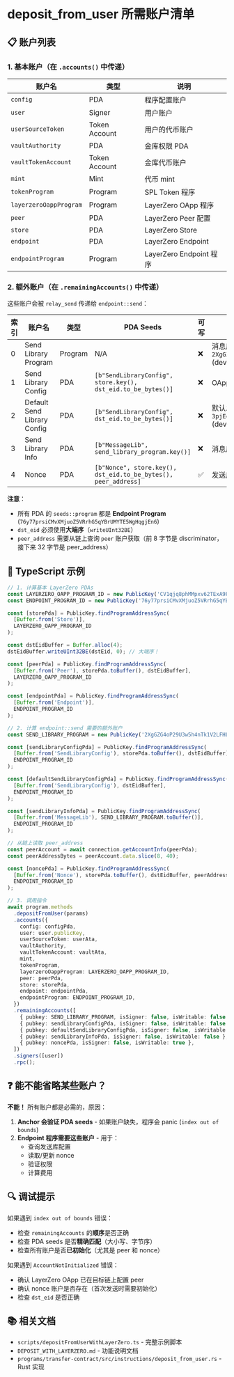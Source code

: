 # deposit_from_user 所需账户清单

## 📋 账户列表

### 1. 基本账户（在 `.accounts()` 中传递）

| 账户名 | 类型 | 说明 |
|--------|------|------|
| `config` | PDA | 程序配置账户 |
| `user` | Signer | 用户账户 |
| `userSourceToken` | Token Account | 用户的代币账户 |
| `vaultAuthority` | PDA | 金库权限 PDA |
| `vaultTokenAccount` | Token Account | 金库代币账户 |
| `mint` | Mint | 代币 mint |
| `tokenProgram` | Program | SPL Token 程序 |
| `layerzeroOappProgram` | Program | LayerZero OApp 程序 |
| `peer` | PDA | LayerZero Peer 配置 |
| `store` | PDA | LayerZero Store |
| `endpoint` | PDA | LayerZero Endpoint |
| `endpointProgram` | Program | LayerZero Endpoint 程序 |

### 2. 额外账户（在 `.remainingAccounts()` 中传递）

这些账户会被 `relay_send` 传递给 `endpoint::send`：

| 索引 | 账户名 | 类型 | PDA Seeds | 可写 | 说明 |
|------|--------|------|-----------|------|------|
| 0 | Send Library Program | Program | N/A | ❌ | 消息库程序<br>`2XgGZG4oP29U3w5h4nTk1V2LFHL23zKDPJjs3psGzLKQ` (devnet) |
| 1 | Send Library Config | PDA | `[b"SendLibraryConfig", store.key(), dst_eid.to_be_bytes()]` | ❌ | OApp 的发送库配置 |
| 2 | Default Send Library Config | PDA | `[b"SendLibraryConfig", dst_eid.to_be_bytes()]` | ❌ | 默认发送库配置<br>`3pjEgRJGvng2roQF4F59gHD27QRjmdZb4SfBD4NorzoL` (devnet, dst_eid=40245) |
| 3 | Send Library Info | PDA | `[b"MessageLib", send_library_program.key()]` | ❌ | 消息库元信息 |
| 4 | Nonce | PDA | `[b"Nonce", store.key(), dst_eid.to_be_bytes(), peer_address]` | ✅ | 发送序号（会递增） |

**注意**：
- 所有 PDA 的 `seeds::program` 都是 **Endpoint Program** (`76y77prsiCMvXMjuoZ5VRrhG5qYBrUMYTE5WgHqgjEn6`)
- `dst_eid` 必须使用**大端序**（`writeUInt32BE`）
- `peer_address` 需要从链上查询 `peer` 账户获取（前 8 字节是 discriminator，接下来 32 字节是 peer_address）

## 🚀 TypeScript 示例

```typescript
// 1. 计算基本 LayerZero PDAs
const LAYERZERO_OAPP_PROGRAM_ID = new PublicKey('CV1qjq8phMMpxv62TExA9PpvTyZx58TNCqkFB2QQgJXH');
const ENDPOINT_PROGRAM_ID = new PublicKey('76y77prsiCMvXMjuoZ5VRrhG5qYBrUMYTE5WgHqgjEn6');

const [storePda] = PublicKey.findProgramAddressSync(
  [Buffer.from('Store')],
  LAYERZERO_OAPP_PROGRAM_ID
);

const dstEidBuffer = Buffer.alloc(4);
dstEidBuffer.writeUInt32BE(dstEid, 0); // 大端序！

const [peerPda] = PublicKey.findProgramAddressSync(
  [Buffer.from('Peer'), storePda.toBuffer(), dstEidBuffer],
  LAYERZERO_OAPP_PROGRAM_ID
);

const [endpointPda] = PublicKey.findProgramAddressSync(
  [Buffer.from('Endpoint')],
  ENDPOINT_PROGRAM_ID
);

// 2. 计算 endpoint::send 需要的额外账户
const SEND_LIBRARY_PROGRAM = new PublicKey('2XgGZG4oP29U3w5h4nTk1V2LFHL23zKDPJjs3psGzLKQ');

const [sendLibraryConfigPda] = PublicKey.findProgramAddressSync(
  [Buffer.from('SendLibraryConfig'), storePda.toBuffer(), dstEidBuffer],
  ENDPOINT_PROGRAM_ID
);

const [defaultSendLibraryConfigPda] = PublicKey.findProgramAddressSync(
  [Buffer.from('SendLibraryConfig'), dstEidBuffer],
  ENDPOINT_PROGRAM_ID
);

const [sendLibraryInfoPda] = PublicKey.findProgramAddressSync(
  [Buffer.from('MessageLib'), SEND_LIBRARY_PROGRAM.toBuffer()],
  ENDPOINT_PROGRAM_ID
);

// 从链上读取 peer_address
const peerAccount = await connection.getAccountInfo(peerPda);
const peerAddressBytes = peerAccount.data.slice(8, 40);

const [noncePda] = PublicKey.findProgramAddressSync(
  [Buffer.from('Nonce'), storePda.toBuffer(), dstEidBuffer, peerAddressBytes],
  ENDPOINT_PROGRAM_ID
);

// 3. 调用指令
await program.methods
  .depositFromUser(params)
  .accounts({
    config: configPda,
    user: user.publicKey,
    userSourceToken: userAta,
    vaultAuthority,
    vaultTokenAccount: vaultAta,
    mint,
    tokenProgram,
    layerzeroOappProgram: LAYERZERO_OAPP_PROGRAM_ID,
    peer: peerPda,
    store: storePda,
    endpoint: endpointPda,
    endpointProgram: ENDPOINT_PROGRAM_ID,
  })
  .remainingAccounts([
    { pubkey: SEND_LIBRARY_PROGRAM, isSigner: false, isWritable: false },
    { pubkey: sendLibraryConfigPda, isSigner: false, isWritable: false },
    { pubkey: defaultSendLibraryConfigPda, isSigner: false, isWritable: false },
    { pubkey: sendLibraryInfoPda, isSigner: false, isWritable: false },
    { pubkey: noncePda, isSigner: false, isWritable: true },
  ])
  .signers([user])
  .rpc();
```

## ❓ 能不能省略某些账户？

**不能！** 所有账户都是必需的，原因：

1. **Anchor 会验证 PDA seeds** - 如果账户缺失，程序会 panic (`index out of bounds`)
2. **Endpoint 程序需要这些账户** - 用于：
   - 查询发送库配置
   - 读取/更新 nonce
   - 验证权限
   - 计算费用

## 🔍 调试提示

如果遇到 `index out of bounds` 错误：
- 检查 `remainingAccounts` 的**顺序**是否正确
- 检查 PDA seeds 是否**精确匹配**（大小写、字节序）
- 检查所有账户是否**已初始化**（尤其是 peer 和 nonce）

如果遇到 `AccountNotInitialized` 错误：
- 确认 LayerZero OApp 已在目标链上配置 peer
- 确认 nonce 账户是否存在（首次发送时需要初始化）
- 检查 `dst_eid` 是否正确

## 📚 相关文档

- `scripts/depositFromUserWithLayerZero.ts` - 完整示例脚本
- `DEPOSIT_WITH_LAYERZERO.md` - 功能说明文档
- `programs/transfer-contract/src/instructions/deposit_from_user.rs` - Rust 实现

